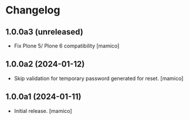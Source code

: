 # Changelog

## 1.0.0a3 (unreleased)


- Fix Plone 5/ Plone 6 compatibility
  [mamico]


## 1.0.0a2 (2024-01-12)


- Skip validation for temporary password generated for reset. [mamico]


## 1.0.0a1 (2024-01-11)

-   Initial release. [mamico]
